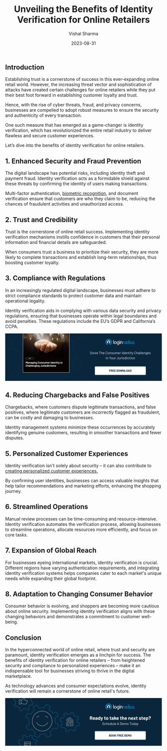 ﻿---
title: "Unveiling the Benefits of Identity Verification for Online Retailers "
date: "2023-08-31"
coverImage: "identity-verification.jpg"
tags: ["identity verification","biometric authentication", "cx"]
author: "Vishal Sharma"
description: "In the dynamic realm of online retail, establishing trust while countering cyber threats is paramount. Identity verification emerges as a game-changer, bolstering security, trust, compliance, and even personalization. Dive into the advantages it brings to businesses navigating the digital landscape."
metadescription: "Discover how identity verification is changing online retail by enhancing security, building trust, ensuring compliance, and enabling personalized experiences."
metatitle: "Unlocking Benefits: Identity Verification in Online Retail"

---
## Introduction

Establishing trust is a cornerstone of success in this ever-expanding online retail world. However, the increasing threat vector and sophistication of attacks have created certain challenges for online retailers while they put their best foot forward in establishing customer loyalty and trust. 

Hence, with the rise of cyber threats, fraud, and privacy concerns, businesses are compelled to adopt robust measures to ensure the security and authenticity of every transaction. 

One such measure that has emerged as a game-changer is identity verification, which has revolutionized the entire retail industry to deliver flawless and secure customer experiences. 

Let’s dive into the benefits of identity verification for online retailers. 

## 1. Enhanced Security and Fraud Prevention

The digital landscape has potential risks, including identity theft and payment fraud. Identity verification acts as a formidable shield against these threats by confirming the identity of users making transactions. 

Multi-factor authentication, [biometric recognition](https://www.loginradius.com/blog/identity/what-is-mob-biometric-authentication/), and document verification ensure that customers are who they claim to be, reducing the chances of fraudulent activities and unauthorized access.

## 2. Trust and Credibility

Trust is the cornerstone of online retail success. Implementing identity verification mechanisms instills confidence in customers that their personal information and financial details are safeguarded. 

When consumers trust a business to prioritize their security, they are more likely to complete transactions and establish long-term relationships, thus boosting customer loyalty.

## 3. Compliance with Regulations

In an increasingly regulated digital landscape, businesses must adhere to strict compliance standards to protect customer data and maintain operational legality. 

Identity verification aids in complying with various data security and privacy regulations, ensuring that businesses operate within legal boundaries and avoid penalties. These regulations include the EU’s GDPR and California’s CCPA. 

[![GD-consumer-identity](GD-consumer-identity.png)](https://www.loginradius.com/resource/consumer-identity-in-challenges)

## 4. Reducing Chargebacks and False Positives

Chargebacks, where customers dispute legitimate transactions, and false positives, where legitimate customers are incorrectly flagged as fraudulent, can be costly and damaging to businesses. 

Identity management systems minimize these occurrences by accurately identifying genuine customers, resulting in smoother transactions and fewer disputes.

## 5. Personalized Customer Experiences

Identity verification isn't solely about security – it can also contribute to [creating personalized customer experiences.](https://www.loginradius.com/customer-experience-solutions/) 

By confirming user identities, businesses can access valuable insights that help tailor recommendations and marketing efforts, enhancing the shopping journey.

## 6. Streamlined Operations

Manual review processes can be time-consuming and resource-intensive. Identity verification automates the verification process, allowing businesses to streamline operations, allocate resources more efficiently, and focus on core tasks.

## 7. Expansion of Global Reach

For businesses eyeing international markets, identity verification is crucial. Different regions have varying authentication requirements, and integrating identity verification systems helps companies cater to each market's unique needs while expanding their global footprint.

## 8. Adaptation to Changing Consumer Behavior

Consumer behavior is evolving, and shoppers are becoming more cautious about online security. Implementing identity verification aligns with these changing behaviors and demonstrates a commitment to customer well-being.

## Conclusion

In the hyperconnected world of online retail, where trust and security are paramount, identity verification emerges as a linchpin for success. The benefits of identity verification for online retailers – from heightened security and compliance to personalized experiences – make it an indispensable tool for businesses striving to thrive in the digital marketplace. 

As technology advances and consumer expectations evolve, identity verification will remain a cornerstone of online retail's future.

[![Book-a-demo](../../assets/book-a-demo-loginradius.png)](https://www.loginradius.com/book-a-demo/)